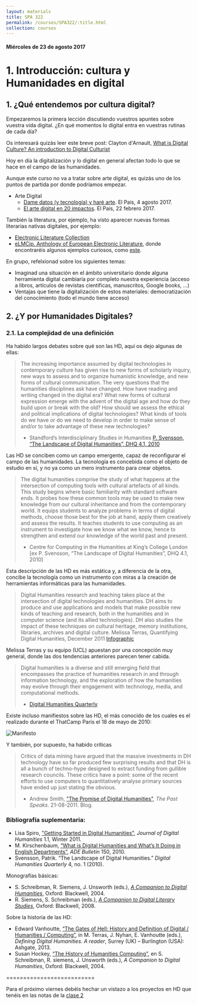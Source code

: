 ```yaml
---
layout: materials
title: SPA 322
permalink: /courses/SPA322/:title.html
collection: courses
---
```

#### Miércoles de 23 de agosto 2017 

# 1. Introducción: cultura y Humanidades en digital

## 1. ¿Qué entendemos por cultura digital?

Empezaremos la primera lección discutiendo vuestros apuntes sobre vuestra vida digital. ¿En qué momentos lo digital entra en vuestras rutinas de cada día? 

Os interesará quizás leer este breve post: Clayton d'Arnault, [What is Digital Culture? An introduction to Digital Culturist](https://digitalculturist.com/what-is-digital-culture-5cbe91bfad1b)

Hoy en día la digitalización y lo digital en general afectan todo lo que se hace en el campo de las humanidades. 

Aunque este curso no va a tratar sobre arte digital, es quizás uno de los puntos de partida por donde podríamos empezar.

- Arte Digital 
	* [Dame datos (y tecnología) y haré arte](https://elpais.com/elpais/2017/07/25/talento_digital/1500982954_227267.html). El Pais, 4 agosto 2017.
	* [El arte digital en 20 impactos](https://elpais.com/elpais/2017/02/20/fotorrelato/1487627123_803126.html#1487627123_803126_1487700598). El Pais, 22 febrero 2017.

También la literatura, por ejemplo, ha visto aparecer nuevas formas literarias nativas digitales, por ejemplo: 
- [Electronic Literature Collection](http://collection.eliterature.org/3/index.html)
- [eLMCip. Anthology of European Electronic Literature](https://anthology.elmcip.net/materials.html), donde encontraréis algunos ejemplos curiosos, como [este](http://collection.eliterature.org/3/works/anacron/Vinicius_index.swf). 

En grupo, refelxionad sobre los siguientes temas:

- Imaginad una situación en el ámbito universitario donde alguna herramienta digital cambiaría por completo nuestra experiencia (acceso a libros, artículos de revistas científicas, manuscritos, Google books, ...)
- Ventajas que tiene la digitalización de estos materiales: democratización del conocimiento (todo el mundo tiene acceso) 

## 2. ¿Y por Humanidades Digitales?

### 2.1. La complejidad de una definición Ha habido largos debates sobre qué son las HD, aquí os dejo algunas de ellas: > The increasing importance assumed by digital technologies in contemporary culture has given rise to new forms of scholarly inquiry, new ways to assess and to organize humanistic knowledge, and new forms of cultural communication. The very questions that the humanities disciplines ask have changed. How have reading and writing changed in the digital era? What new forms of cultural expression emerge with the advent of the digital age and how do they build upon or break with the old? How should we assess the ethical and political implications of digital technologies? What kinds of tools do we have or do we need to develop in order to make sense of and/or to take advantage of these new technologies?> - Standford’s Interdisciplinary Studies in Humanities [P. Svensson, “The Landscape of Digital Humanities”, DHQ 4.1, 2010](http://digitalhumanities.org/dhq/vol/4/1/000080/000080.html) Las HD se conciben como un campo emergente, capaz de reconfigurar el campo de las humanidades. La tecnología es concebida como el objeto de estudio en sí, y no ya como un mero instrumento para crear objetos. 						> The digital humanities comprise the study of what happens at the intersection of computing tools with cultural artefacts of all kinds. This study begins where basic familiarity with standard software ends. It probes how these common tools may be used to make new knowledge from our cultural inheritance and from the contemporary world. It equips students to analyze problems in terms of digital methods, choose those best for the job at hand, apply them creatively and assess the results. It teaches students to use computing as an instrument to investigate how we know what we know, hence to strengthen and extend our knowledge of the world past and present.> - Centre for Computing in the Humanities at King’s College London[ex P. Svensson, “The Landscape of Digital Humanities”, DHQ 4.1, 2010] 
Esta descripción de las HD es más estática y, a diferencia de la otra, concibe la tecnología como un instrumento con miras a la creación de herramientas informáticas para las humanidades.> Digital Humanities research and teaching takes place at the intersection of digital technologies and humanities. DH aims to produce and use applications and models that make possible new kinds of teaching and research, both in the humanities and in computer science (and its allied technologies). DH also studies the impact of these techniques on cultural heritage, memory institutions, libraries, archives and digital culture.> Melissa Terras, Quantifying Digital Humanities, December 2011 [Infographic](http://www.ucl.ac.uk/infostudies/melissa-terras/DigitalHumanitiesInfographic.pdf)
Melissa Terras y su equipo (UCL) apuestan por una concepción muy general, donde las dos tendencias anteriores parecen tener cabida. > Digital humanities is a diverse and still emerging field that encompasses the practice of humanities research in and through information technology, and the exploration of how the humanities may evolve through their engagement with technology, media, and computational methods. > - [Digital Humanities Quarterly](http://www.digitalhumanities.org/dhq/about/about.html)Existe incluso manifiestos sobre las HD, el más conocido de los cuales es el realizado durante el ThatCamp Paris el 18 de mayo de 2010:

![Manifesto](https://f.hypotheses.org/wp-content/blogs.dir/323/files/2011/03/manifestofordigitalhumanities.png)

Y también, por supuesto, ha habido críticas> Critics of data mining have argued that the massive investments in DH technology have so far produced few surprising results and that DH is all a bunch of techno-hype designed to extract funding from gullible research councils. These critics have a point: some of the recent efforts to use computers to quantitatively analyse  primary sources have ended up just stating the obvious.> - Andrew Smith, ["The Promise of Digital Humanities"](https://pastspeaks.com/2011/08/21/the-promise-of-digital-humanities/), *The Past Speaks*. 21-08-2011. Blog. 

### Bibliografía suplementaria: 
- Lisa Spiro, ["Getting Started in Digital Humanities"](http://journalofdigitalhumanities.org/1-1/getting-started-in-digital-humanities-by-lisa-spiro/), *Journal of Digital Humanities* 1.1, Winter 2011. 
- M. Kirschenbaum, [“What is Digital Humanities and What’s It Doing in English Departments”](https://mkirschenbaum.files.wordpress.com/2011/01/kirschenbaum_ade150.pdf), *ADE Bulletin* 150, 2010. 
- Svensson, Patrik. “The Landscape of Digital Humanities.” *Digital Humanities Quarterly* 4, no. 1 (2010).

Monografías básicas:
- S. Schreibman, R. Siemens, J. Unsworth (eds.), [*A Companion to Digital Humanities*](http://www.digitalhumanities.org/companion/), Oxford: Blackwell, 2004.- R. Siemens, S. Schreibman (eds.), [*A Companion to Digital Literary Studies*](http://www.digitalhumanities.org/companionDLS/), Oxford: Blackwell, 2008.

Sobre la historia de las HD: 

- Edward Vanhoutte, [“The Gates of Hell: History and Definition of Digital / Humanities / Computing”](http://blogs.ucl.ac.uk/definingdh/files/2013/10/Chapter-6_EV.pdf), in M. Terras, J. Nyhan, E. Vanhoutte (eds.), *Defining Digital Humanities. A reader*, Surrey (UK) – Burlington (USA): Ashgate, 2013.- Susan Hockey, [“The History of Humanities Computing”](http://digitalhumanities.org:3030/companion/view?docId=blackwell/9781405103213/9781405103213.xml&chunk.id=ss1-2-1&toc.depth=1&toc.id=ss1-2-1&brand=9781405103213_brand), en S. Schreibman, R. siemens, J. Unsworth (eds.), *A Companion to Digital Humanities*, Oxford: Blackwell, 2004.
==========================

Para el próximo viernes debéis hechar un vistazo a los proyectos en HD que tenéis en las notas de la [clase 2](class_2.html)


